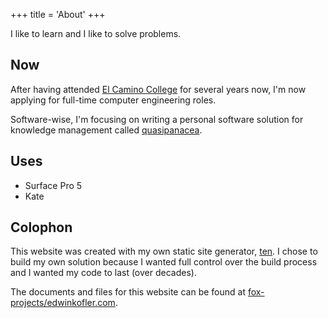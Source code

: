 +++
title = 'About'
+++

I like to learn and I like to solve problems.

## Now

After having attended [El Camino College](https://www.elcamino.edu) for several years now, I'm now applying for full-time computer engineering roles.

Software-wise, I'm focusing on writing a personal software solution for knowledge management called [quasipanacea](https://github.com/quasipanacea).

## Uses

- Surface Pro 5
- Kate

## Colophon

This website was created with my own static site generator, [ten](https://github.com/fox-incubating/ten). I chose to build my own solution because I wanted full control over the build process and I wanted my code to last (over decades).

The documents and files for this website can be found at [fox-projects/edwinkofler.com](https://github.com/fox-projects/edwinkofler.com).
